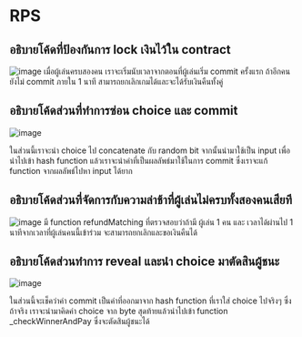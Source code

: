 # RPS

## อธิบายโค้ดที่ป้องกันการ lock เงินไว้ใน contract
![image](https://github.com/user-attachments/assets/45a4c209-1a22-4e3f-9036-57061f3a14e3)
เมื่อผู้เล่นครบสองคน เราจะเริ่มนับเวลาจากตอนที่ผู้เล่นเริ่ม commit ครั้งแรก ถ้าอีกคนยังไม่ commit ภายใน 1 นาที สามารถยกเลิกเกมได้และจะได้รับเงินคืนทั้งคู่

## อธิบายโค้ดส่วนที่ทำการซ่อน choice และ commit

![image](https://github.com/user-attachments/assets/695ab91e-a884-4d91-9a4f-660e6db8b7f5)

ในส่วนนี้เราจะนำ choice ไป concatenate กับ random bit จากนั้นนำมาใช้เป็น input เพื่อนำไปเข้า hash function แล้วเราจะนำค่าที่เป็นผลลัพธ์มาใช้ในการ commit ซึ่งเราจะแก้ function จากผลลัพธ์ไปหา input ได้ยาก

## อธิบายโค้ดส่วนที่จัดการกับความล่าช้าที่ผู้เล่นไม่ครบทั้งสองคนเสียที
![image](https://github.com/user-attachments/assets/3fffb137-8a24-4ebf-94e3-3d210fe36ae6)
มี function refundMatching ที่ตรวจสอบว่าถ้ามี ผู้เล่น 1 คน และ เวลาได้ผ่านไป 1 นาทีจากเวลาที่ผู้เล่นคนนี้เข้าร่วม จะสามารถยกเลิกและขอเงินคืนได้

## อธิบายโค้ดส่วนทำการ reveal และนำ choice มาตัดสินผู้ชนะ 

![image](https://github.com/user-attachments/assets/97ef68b4-f2d1-45c7-b979-303e7f7c77f9)

ในส่วนนี้จะเช็คว่าค่า commit เป็นค่าที่ออกมาจาก hash function ที่เราใส่ choice ไปจริงๆ ซึ่งถ้าจริง เราจะนำมาคิดค่า choice จาก byte สุดท้ายแล้วนำไปเข้า function _checkWinnerAndPay ซึ่งจะตัดสินผู้ชนะได้
